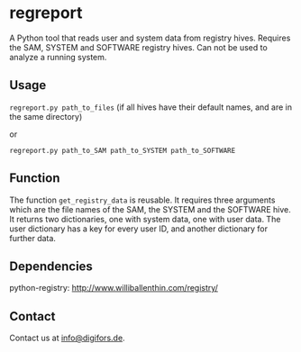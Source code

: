 # regreport
A Python tool that reads user and system data from registry hives. Requires the SAM, SYSTEM and SOFTWARE registry hives. Can not be used to analyze a running system.

## Usage
`regreport.py path_to_files` (if all hives have their default names, and are in the same directory)

or

`regreport.py path_to_SAM path_to_SYSTEM path_to_SOFTWARE`

## Function
The function `get_registry_data` is reusable. It requires three arguments which are the file names of the SAM, the SYSTEM and the SOFTWARE hive. It returns two dictionaries, one with system data, one with user data. The user dictionary has a key for every user ID, and another dictionary for further data.

## Dependencies
python-registry: http://www.williballenthin.com/registry/

## Contact
Contact us at info@digifors.de.
